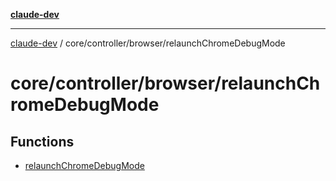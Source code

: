 [**claude-dev**](../../../../README.md)

***

[claude-dev](../../../../README.md) / core/controller/browser/relaunchChromeDebugMode

# core/controller/browser/relaunchChromeDebugMode

## Functions

- [relaunchChromeDebugMode](functions/relaunchChromeDebugMode.md)
